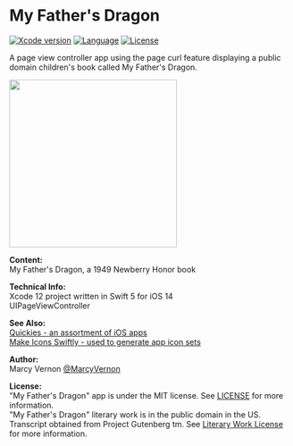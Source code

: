 # My Father's Dragon
[![Xcode version](https://img.shields.io/badge/xcode-12%20-brightgreen)](https://developer.apple.com/xcode/)
[![Language](https://img.shields.io/badge/swift-5.0-orange.svg)](https://developer.apple.com/swift)
[![License](https://img.shields.io/badge/license-MIT-blue.svg?style=flat)](http://mit-license.org)

A page view controller app using the page curl feature displaying a public domain children's book called My Father's Dragon. 

<img src="GitHub-Images/MyFathersDragon.gif" width="300">

**Content:** \
My Father's Dragon, a 1949 Newberry Honor book

**Technical Info:** \
Xcode 12 project written in Swift 5 for iOS 14\
UIPageViewController

**See Also:** \
[Quickies - an assortment of iOS apps](https://github.com/PepperoniJoe/Quickies)\
 [Make Icons Swiftly - used to generate app icon sets
 ](https://github.com/PepperoniJoe/Make-Icons-Swiftly)

**Author:** \
Marcy Vernon [@MarcyVernon](https://twitter.com/MarcyVernon)

**License:** \
"My Father's Dragon" app is under the MIT license. See [LICENSE](/LICENSE) for more information.\
"My Father's Dragon" literary work is in the public domain in the US. Transcript obtained from Project Gutenberg tm. See [Literary Work License](/Literary20%Work20%License) for more information.
